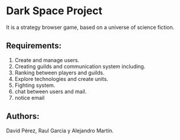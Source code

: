 # Dark Space Project
It is a strategy browser game, based on a universe of science fiction.

## Requirements:
1. Create and manage users.
2. Creating guilds and communication system including.
3. Ranking between players and guilds.
4. Explore technologies and create units.
5. Fighting system. 
6. chat between users and mail.
7. notice email

  
## Authors:
David Pérez, Raul Garcia y Alejandro Martín.

